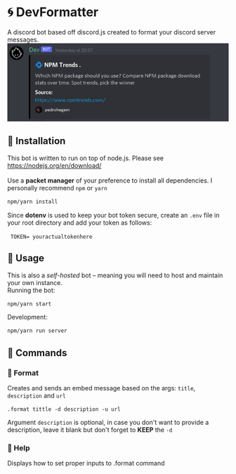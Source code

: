 # 🌀️ DevFormatter
A discord bot based off discord.js created to format your discord server messages.
![Example Image](https://github.com/pedrohegem/DevFormatter/blob/main/example.png)
## 🔹️ Installation
This bot is written to run on top of node.js. Please see https://nodejs.org/en/download/ </br></br>
Use a <strong>packet manager</strong> of your preference to install all dependencies. I personally recommend `npm` or `yarn`
```bash
npm/yarn install
```
Since <strong>dotenv</strong> is used to keep your bot token secure, create an `.env` file in your root directory and add your token as follows:

``` TOKEN= youractualtokenhere```
## 🔹️ Usage
This is also a <i>self-hosted</i> bot – meaning you will need to host and maintain your own instance.</br>
Running the bot:
```bash
npm/yarn start
```
Development:
```bash
npm/yarn run server
```
## 🔹️ Commands
### 🔸️ Format
Creates and sends an embed message based on the args: `title`, `description` and `url`
```
.format tittle -d description -u url
```
Argument `description` is optional, in case you don't want to provide a description, leave it blank but don't forget to <strong>KEEP</strong> the `-d`
### 🔸️ Help
Displays how to set proper inputs to .format command
